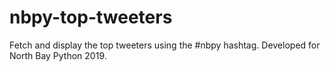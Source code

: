 # nbpy-top-tweeters
Fetch and display the top tweeters using the #nbpy hashtag. Developed for North Bay Python 2019.
